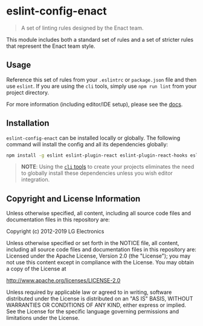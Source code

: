 # eslint-config-enact

> A set of linting rules designed by the Enact team.

This module includes both a standard set of rules and a set of stricter rules that represent the Enact team style.

## Usage

Reference this set of rules from your `.eslintrc` or `package.json` file and then use `eslint`.  If you are using the `cli` tools, simply use `npm run lint` from your project directory.

For more information (including editor/IDE setup), please see the [docs](docs/index.md).

## Installation

`eslint-config-enact` can be installed locally or globally.  The following command will install the config and all its dependencies globally:

```bash
npm install -g eslint eslint-plugin-react eslint-plugin-react-hooks eslint-plugin-babel babel-eslint eslint-plugin-jest eslint-plugin-enact eslint-config-enact
```

>**NOTE**: Using the [`cli` tools](https://github.com/enactjs/cli/) to create your projects eliminates the need to globally install these dependencies unless you wish editor integration.

## Copyright and License Information

Unless otherwise specified, all content, including all source code files and
documentation files in this repository are:

Copyright (c) 2012-2019 LG Electronics

Unless otherwise specified or set forth in the NOTICE file, all content,
including all source code files and documentation files in this repository are:
Licensed under the Apache License, Version 2.0 (the "License");
you may not use this content except in compliance with the License.
You may obtain a copy of the License at

http://www.apache.org/licenses/LICENSE-2.0

Unless required by applicable law or agreed to in writing, software
distributed under the License is distributed on an "AS IS" BASIS,
WITHOUT WARRANTIES OR CONDITIONS OF ANY KIND, either express or implied.
See the License for the specific language governing permissions and
limitations under the License.
